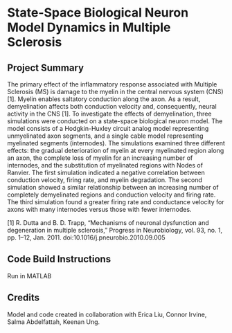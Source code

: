 # State-Space Biological Neuron Model Dynamics in Multiple Sclerosis

## Project Summary

The primary effect of the inflammatory response associated with Multiple Sclerosis (MS) is damage to the myelin in the central nervous system (CNS) [1]. Myelin enables saltatory conduction along the axon. As a result, demyelination affects both conduction velocity and, consequently, neural activity in the CNS [1]. To investigate the effects of demyelination, three simulations were conducted on a state-space biological neuron model. The model consists of a Hodgkin-Huxley circuit analog model representing unmyelinated axon segments, and a single cable model representing myelinated segments (internodes). The simulations examined three different effects: the gradual deterioration of myelin at every myelinated region along an axon, the complete loss of myelin for an increasing number of internodes, and the substitution of myelinated regions with Nodes of Ranvier. The first simulation indicated a negative correlation between conduction velocity, firing rate, and myelin degradation. The second simulation showed a similar relationship between an increasing number of completely demyelinated regions and conduction velocity and firing rate. The third simulation found a greater firing rate and conductance velocity for axons with many internodes versus those with fewer internodes. 

[1] R. Dutta and B. D. Trapp, “Mechanisms of neuronal dysfunction and degeneration in multiple sclerosis,” Progress in Neurobiology, vol. 93, no. 1, pp. 1–12, Jan. 2011. doi:10.1016/j.pneurobio.2010.09.005

## Code Build Instructions

Run in MATLAB

## Credits

Model and code created in collaboration with Erica Liu, Connor Irvine, Salma Abdelfattah, Keenan Ung.
